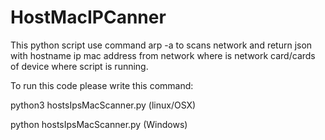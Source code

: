 # HostMacIPCanner
This python script use command arp -a to scans network and return json with hostname ip mac address from network where is network card/cards of device where script is running.

To run this code please write this command:

python3 hostsIpsMacScanner.py (linux/OSX)

python hostsIpsMacScanner.py (Windows)
